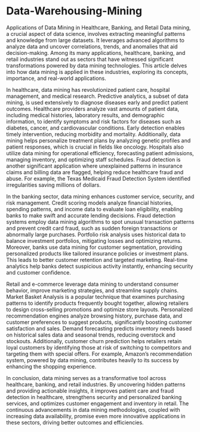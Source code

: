 # Data-Warehousing-Mining
Applications of Data Mining in Healthcare, Banking, and Retail
Data mining, a crucial aspect of data science, involves extracting meaningful patterns and knowledge from large datasets. It leverages advanced algorithms to analyze data and uncover correlations, trends, and anomalies that aid decision-making. Among its many applications, healthcare, banking, and retail industries stand out as sectors that have witnessed significant transformations powered by data mining technologies. This article delves into how data mining is applied in these industries, exploring its concepts, importance, and real-world applications.

In healthcare, data mining has revolutionized patient care, hospital management, and medical research. Predictive analytics, a subset of data mining, is used extensively to diagnose diseases early and predict patient outcomes. Healthcare providers analyze vast amounts of patient data, including medical histories, laboratory results, and demographic information, to identify symptoms and risk factors for diseases such as diabetes, cancer, and cardiovascular conditions. Early detection enables timely intervention, reducing morbidity and mortality. Additionally, data mining helps personalize treatment plans by analyzing genetic profiles and patient responses, which is crucial in fields like oncology. Hospitals also utilize data mining for operational efficiency, forecasting patient admissions, managing inventory, and optimizing staff schedules. Fraud detection is another significant application where unexplained patterns in insurance claims and billing data are flagged, helping reduce healthcare fraud and abuse. For example, the Texas Medicaid Fraud Detection System identified irregularities saving millions of dollars.

In the banking sector, data mining enhances customer service, security, and risk management. Credit scoring models analyze financial histories, spending patterns, and income data to evaluate loan eligibility, enabling banks to make swift and accurate lending decisions. Fraud detection systems employ data mining algorithms to spot unusual transaction patterns and prevent credit card fraud, such as sudden foreign transactions or abnormally large purchases. Portfolio risk analysis uses historical data to balance investment portfolios, mitigating losses and optimizing returns. Moreover, banks use data mining for customer segmentation, providing personalized products like tailored insurance policies or investment plans. This leads to better customer retention and targeted marketing. Real-time analytics help banks detect suspicious activity instantly, enhancing security and customer confidence.

Retail and e-commerce leverage data mining to understand consumer behavior, improve marketing strategies, and streamline supply chains. Market Basket Analysis is a popular technique that examines purchasing patterns to identify products frequently bought together, allowing retailers to design cross-selling promotions and optimize store layouts. Personalized recommendation engines analyze browsing history, purchase data, and customer preferences to suggest products, significantly boosting customer satisfaction and sales. Demand forecasting predicts inventory needs based on historical sales data and seasonal trends, reducing overstock and stockouts. Additionally, customer churn prediction helps retailers retain loyal customers by identifying those at risk of switching to competitors and targeting them with special offers. For example, Amazon’s recommendation system, powered by data mining, contributes heavily to its success by enhancing the shopping experience.

In conclusion, data mining serves as a transformative tool across healthcare, banking, and retail industries. By uncovering hidden patterns and providing actionable insights, it improves patient care and fraud detection in healthcare, strengthens security and personalized banking services, and optimizes customer engagement and inventory in retail. The continuous advancements in data mining methodologies, coupled with increasing data availability, promise even more innovative applications in these sectors, driving better outcomes and efficiencies.
